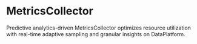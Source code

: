 # MetricsCollector
Predictive analytics-driven MetricsCollector optimizes resource utilization with real-time adaptive sampling and granular insights on DataPlatform.
